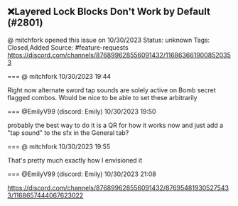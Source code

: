 ## ❌Layered Lock Blocks Don't Work by Default (#2801)
@ mitchfork opened this issue on 10/30/2023
Status: unknown
Tags: Closed,Added
Source: #feature-requests https://discord.com/channels/876899628556091432/1168636619008520353


=== @ mitchfork 10/30/2023 19:44

Right now alternate sword tap sounds are solely active on Bomb secret flagged combos. Would be nice to be able to set these arbitrarily

=== @EmilyV99 (discord: Emily) 10/30/2023 19:50

probably the best way to do it is a QR for how it works now
and just add a "tap sound" to the sfx in the General tab?

=== @ mitchfork 10/30/2023 19:55

That's pretty much exactly how I envisioned it

=== @EmilyV99 (discord: Emily) 10/30/2023 21:08

https://discord.com/channels/876899628556091432/876954819305275433/1168657444067623022
